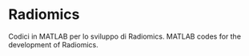 # Radiomics
Codici in MATLAB per lo sviluppo di Radiomics.
MATLAB codes for the development of Radiomics.
